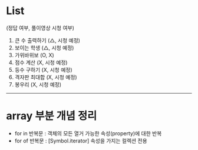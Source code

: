 # List
(정답 여부, 풀이영상 시청 여부)
1. 큰 수 출력하기 (△, 시청 예정)
2. 보이는 학생 (△, 시청 예정)
3. 가위바위보 (O, X)
4. 점수 계산 (X, 시청 예정)
5. 등수 구하기 (X, 시청 예정)
6. 격자판 최대합 (X, 시청 예정)
7. 봉우리 (X, 시청 예정)


---
# array 부분 개념 정리
- for in 반복문 : 객체의 모든 열거 가능한 속성(property)에 대한 반복
- for of 반복문 : [Symbol.iterator] 속성을 가지는 컬렉션 전용